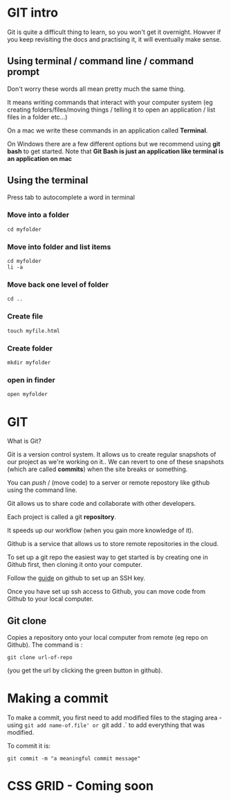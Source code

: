 # GIT intro

Git is quite a difficult thing to learn, so you won't get it overnight. Howver if you keep revisiting the docs and practising it, it will eventually make sense.

## Using terminal / command line / command prompt
Don't worry these words all mean pretty much the same thing. 

It means writing commands that interact with your computer system (eg creating folders/files/moving things / telling it to open an application / list files in a folder etc...)

On a mac we write these commands in an application called **Terminal**.

On Windows there are a few different options but we recommend using **git bash** to get started. Note that **Git Bash is just an application like terminal is an application on mac** 

## Using the terminal

Press tab to autocomplete a word in terminal

### Move into a folder
```
cd myfolder  
```

### Move into folder and list items
```
cd myfolder  
li -a
```

### Move back one level of folder
```
cd ..
```

### Create file
```
touch myfile.html
```

### Create folder
```
mkdir myfolder
```

### open in finder
```
open myfolder
```


# GIT

What is Git?

Git is a version control system. It allows us to create regular snapshots of our project as we're working on it.. We can revert to one of these snapshots (which are called **commits**) when the site breaks or something.

You can _push_ / (move code) to a server or remote repostory like github using the command line.

Git allows us to share code and collaborate with other developers.

Each project is called a git **repository**.

It speeds up our workflow (when you gain more knowledge of it).

Github is a service that allows us to store remote repositories in the cloud.

To set up a git repo the easiest way to get started is by creating one in Github first, then cloning it onto your computer.

Follow the [guide](https://docs.github.com/en/authentication/connecting-to-github-with-ssh/generating-a-new-ssh-key-and-adding-it-to-the-ssh-agent) on github
to set up an SSH key.

Once you have set up ssh access to Github, you can move code from Github to your local computer.

## Git clone

Copies a repository onto your local computer from remote (eg repo on Github). The command is :

`git clone url-of-repo`

(you get the url by clicking the green button in github).

# Making a commit 

To make a commit, you first need to add modified files to the staging area - using `git add name-of.file' or `git add .` to add everything that was modified.

To commit it is:

```
git commit -m "a meaningful commit message"
```

# CSS GRID - Coming soon

